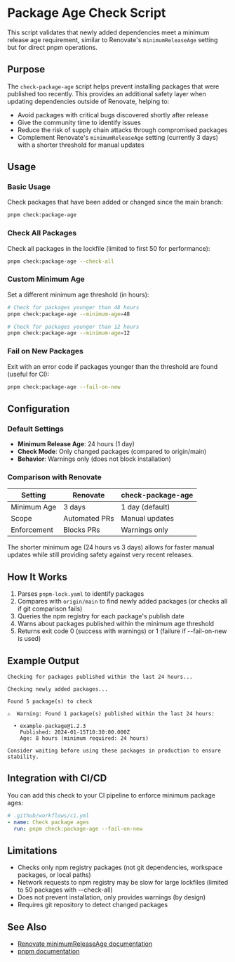 # Package Age Check Script

This script validates that newly added dependencies meet a minimum release age requirement, similar to Renovate's `minimumReleaseAge` setting but for direct pnpm operations.

## Purpose

The `check-package-age` script helps prevent installing packages that were published too recently. This provides an additional safety layer when updating dependencies outside of Renovate, helping to:

- Avoid packages with critical bugs discovered shortly after release
- Give the community time to identify issues
- Reduce the risk of supply chain attacks through compromised packages
- Complement Renovate's `minimumReleaseAge` setting (currently 3 days) with a shorter threshold for manual updates

## Usage

### Basic Usage

Check packages that have been added or changed since the main branch:

```bash
pnpm check:package-age
```

### Check All Packages

Check all packages in the lockfile (limited to first 50 for performance):

```bash
pnpm check:package-age --check-all
```

### Custom Minimum Age

Set a different minimum age threshold (in hours):

```bash
# Check for packages younger than 48 hours
pnpm check:package-age --minimum-age=48

# Check for packages younger than 12 hours
pnpm check:package-age --minimum-age=12
```

### Fail on New Packages

Exit with an error code if packages younger than the threshold are found (useful for CI):

```bash
pnpm check:package-age --fail-on-new
```

## Configuration

### Default Settings

- **Minimum Release Age**: 24 hours (1 day)
- **Check Mode**: Only changed packages (compared to origin/main)
- **Behavior**: Warnings only (does not block installation)

### Comparison with Renovate

| Setting | Renovate | check-package-age |
|---------|----------|-------------------|
| Minimum Age | 3 days | 1 day (default) |
| Scope | Automated PRs | Manual updates |
| Enforcement | Blocks PRs | Warnings only |

The shorter minimum age (24 hours vs 3 days) allows for faster manual updates while still providing safety against very recent releases.

## How It Works

1. Parses `pnpm-lock.yaml` to identify packages
2. Compares with `origin/main` to find newly added packages (or checks all if git comparison fails)
3. Queries the npm registry for each package's publish date
4. Warns about packages published within the minimum age threshold
5. Returns exit code 0 (success with warnings) or 1 (failure if --fail-on-new is used)

## Example Output

```
Checking for packages published within the last 24 hours...

Checking newly added packages...

Found 5 package(s) to check

⚠️  Warning: Found 1 package(s) published within the last 24 hours:

  • example-package@1.2.3
    Published: 2024-01-15T10:30:00.000Z
    Age: 8 hours (minimum required: 24 hours)

Consider waiting before using these packages in production to ensure stability.
```

## Integration with CI/CD

You can add this check to your CI pipeline to enforce minimum package ages:

```yaml
# .github/workflows/ci.yml
- name: Check package ages
  run: pnpm check:package-age --fail-on-new
```

## Limitations

- Checks only npm registry packages (not git dependencies, workspace packages, or local paths)
- Network requests to npm registry may be slow for large lockfiles (limited to 50 packages with --check-all)
- Does not prevent installation, only provides warnings (by design)
- Requires git repository to detect changed packages

## See Also

- [Renovate minimumReleaseAge documentation](https://docs.renovatebot.com/configuration-options/#minimumreleaseage)
- [pnpm documentation](https://pnpm.io/)
